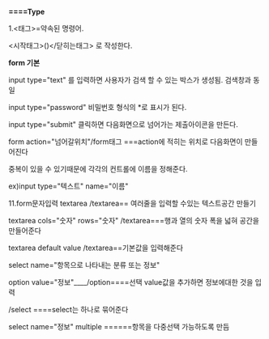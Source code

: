 <strong>====Type</strong>

1.<태그>=약속된 명령어.

<시작태그>()</닫히는태그> 로 작성한다.


<strong>form 기본</strong>

input type="text" 를 입력하면 사용자가 검색 할 수 있는 박스가 생성됨. 검색창과 동일

input type="password" 비밀번호 형식의 *로 표시가 된다.

input type="submit" 클릭하면 다음화면으로 넘어가는 제출아이콘을 만든다.

form action="넘어갈위치"/form태그 ===action에 적히는 위치로 다음화면이 만들어진다

중복이 있을 수 있기때문에 각각의 컨트롤에 이름을 정해준다.

ex)input type="텍스트" name="이름"

11.form문자입력
textarea /textarea== 여러줄을 입력할 수있는 텍스트공간 만들기

textarea cols="숫자" rows="숫자" /textarea===행과 열의 숫자 폭을 넓혀 공간을만들어준다

textarea default value /textarea==기본값을 입력해준다

select name="항목으로 나타내는 분류 또는 정보"

option value="정보"____/option====선택      value값을 추가하면 정보에대한 것을 입력

/select                                      ====select는 하나로 묶어준다

select name="정보" multiple  ======항목을 다중선택 가능하도록 만듬
